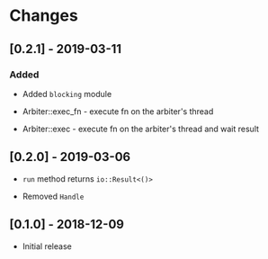 # Changes

## [0.2.1] - 2019-03-11

### Added

* Added `blocking` module

* Arbiter::exec_fn - execute fn on the arbiter's thread

* Arbiter::exec - execute fn on the arbiter's thread and wait result

## [0.2.0] - 2019-03-06

* `run` method returns `io::Result<()>`

* Removed `Handle`

## [0.1.0] - 2018-12-09

* Initial release
